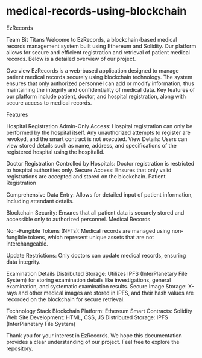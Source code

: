 # medical-records-using-blockchain

EzRecords

Team Bit Titans
Welcome to EzRecords, a blockchain-based medical records management system built using Ethereum and Solidity. Our platform allows for secure and efficient registration and retrieval of patient medical records. Below is a detailed overview of our project.

Overview
EzRecords is a web-based application designed to manage patient medical records securely using blockchain technology. The system ensures that only authorized personnel can add or modify information, thus maintaining the integrity and confidentiality of medical data. Key features of our platform include patient, doctor, and hospital registration, along with secure access to medical records.

Features

Hospital Registration
Admin-Only Access: Hospital registration can only be performed by the hospital itself. Any unauthorized attempts to register are revoked, and the smart contract is not executed.
View Details: Users can view stored details such as name, address, and specifications of the registered hospital using the hospitalId.

Doctor Registration
Controlled by Hospitals: Doctor registration is restricted to hospital authorities only.
Secure Access: Ensures that only valid registrations are accepted and stored on the blockchain.
Patient Registration

Comprehensive Data Entry: Allows for detailed input of patient information, including attendant details.

Blockchain Security: Ensures that all patient data is securely stored and accessible only to authorized personnel.
Medical Records

Non-Fungible Tokens (NFTs): Medical records are managed using non-fungible tokens, which represent unique assets that are not interchangeable.

Update Restrictions: Only doctors can update medical records, ensuring data integrity.

Examination Details
Distributed Storage: Utilizes IPFS (InterPlanetary File System) for storing examination details like investigations, general examination, and systematic examination results.
Secure Image Storage: X-rays and other medical images are stored in IPFS, and their hash values are recorded on the blockchain for secure retrieval.

Technology Stack
Blockchain Platform: Ethereum
Smart Contracts: Solidity
Web Site Development: HTML, CSS, JS
Distributed Storage: IPFS (InterPlanetary File System)

Thank you for your interest in EzRecords. We hope this documentation provides a clear understanding of our project. Feel free to explore the repository.
